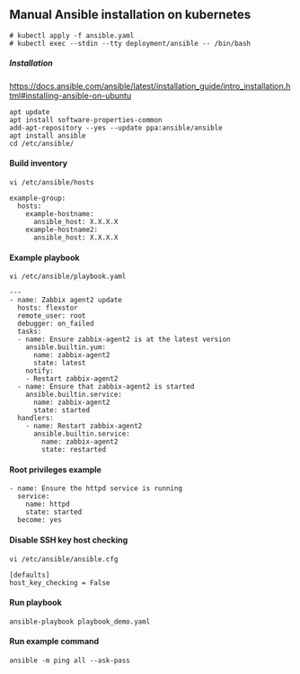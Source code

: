 ## Manual Ansible installation on kubernetes
```
# kubectl apply -f ansible.yaml
# kubectl exec --stdin --tty deployment/ansible -- /bin/bash
```

##### Installation
https://docs.ansible.com/ansible/latest/installation_guide/intro_installation.html#installing-ansible-on-ubuntu
```
apt update
apt install software-properties-common
add-apt-repository --yes --update ppa:ansible/ansible
apt install ansible
cd /etc/ansible/
```

#### Build inventory
```
vi /etc/ansible/hosts
```
```
example-group:
  hosts:
    example-hostname:
      ansible_host: X.X.X.X
    example-hostname2:
      ansible_host: X.X.X.X
```
#### Example playbook
```
vi /etc/ansible/playbook.yaml
```
```
---
- name: Zabbix agent2 update
  hosts: flexstor
  remote_user: root
  debugger: on_failed
  tasks:
  - name: Ensure zabbix-agent2 is at the latest version
    ansible.builtin.yum:
      name: zabbix-agent2
      state: latest
    notify:
    - Restart zabbix-agent2
  - name: Ensure that zabbix-agent2 is started
    ansible.builtin.service:
      name: zabbix-agent2
      state: started
  handlers:
    - name: Restart zabbix-agent2
      ansible.builtin.service:
        name: zabbix-agent2
        state: restarted
```

#### Root privileges example
```
- name: Ensure the httpd service is running
  service:
    name: httpd
    state: started
  become: yes
```
#### Disable SSH key host checking
```
vi /etc/ansible/ansible.cfg
```
```
[defaults]
host_key_checking = False
```

#### Run playbook
```
ansible-playbook playbook_demo.yaml
```

#### Run example command
```
ansible -m ping all --ask-pass
```
